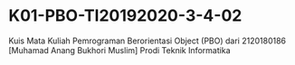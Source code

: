 # K01-PBO-TI20192020-3-4-02
 Kuis Mata Kuliah Pemrograman Berorientasi Object (PBO) dari 2120180186 [Muhamad Anang Bukhori Muslim] Prodi Teknik Informatika
